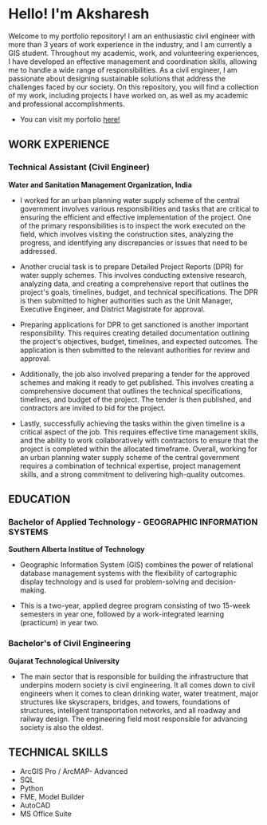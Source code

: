 # Hello! I'm Aksharesh
Welcome to my portfolio repository!  I am an enthusiastic civil engineer with more than 3 years of work experience in the industry, and I am currently a GIS student. Throughout my academic, work, and volunteering experiences, I have developed an effective management and coordination skills, allowing me to handle a wide range of responsibilities. As a civil engineer, I am passionate about designing sustainable solutions that address the challenges faced by our society. On this repository, you will find a collection of my work, including projects I have worked on, as well as my academic and professional accomplishments. 

* You can visit my porfolio [here!](https://editor.wix.com/html/editor/web/renderer/edit/e3cfa2ee-8b38-45f8-8b72-ff208fc7c679?metaSiteId=ff73e0f3-545b-4cfb-9685-cea05f1759a5)

## WORK EXPERIENCE
### Technical Assistant (Civil Engineer)
**Water and Sanitation Management Organization, India**

* I worked for an urban planning water supply scheme of the central government involves various responsibilities and tasks that are critical to ensuring the efficient and effective implementation of the project. One of the primary responsibilities is to inspect the work executed on the field, which involves visiting the construction sites, analyzing the progress, and identifying any discrepancies or issues that need to be addressed.

* Another crucial task is to prepare Detailed Project Reports (DPR) for water supply schemes. This involves conducting extensive research, analyzing data, and creating a comprehensive report that outlines the project's goals, timelines, budget, and technical specifications. The DPR is then submitted to higher authorities such as the Unit Manager, Executive Engineer, and District Magistrate for approval.

* Preparing applications for DPR to get sanctioned is another important responsibility. This requires creating detailed documentation outlining the project's objectives, budget, timelines, and expected outcomes. The application is then submitted to the relevant authorities for review and approval.

* Additionally, the job also involved preparing a tender for the approved schemes and making it ready to get published. This involves creating a comprehensive document that outlines the technical specifications, timelines, and budget of the project. The tender is then published, and contractors are invited to bid for the project.

* Lastly, successfully achieving the tasks within the given timeline is a critical aspect of the job. This requires effective time management skills, and the ability to work collaboratively with contractors to ensure that the project is completed within the allocated timeframe. Overall, working for an urban planning water supply scheme of the central government requires a combination of technical expertise, project management skills, and a strong commitment to delivering high-quality outcomes.

## EDUCATION
### Bachelor of Applied Technology - GEOGRAPHIC INFORMATION SYSTEMS
**Southern Alberta Institue of Technology**
* Geographic Information System (GIS) combines the power of relational database management systems with the flexibility of cartographic display technology and is used for problem-solving and decision-making.

* This is a two-year, applied degree program consisting of two 15-week semesters in year one, followed by a work-integrated learning (practicum) in year two.

### Bachelor's of Civil Engineering
**Gujarat Technological University**
* The main sector that is responsible for building the infrastructure that underpins modern society is civil engineering. It all comes down to civil engineers when it comes to clean drinking water, water treatment, major structures like skyscrapers, bridges, and towers, foundations of structures, intelligent transportation networks, and all roadway and railway design. The engineering field most responsible for advancing society is also the oldest.

## TECHNICAL SKILLS
* ArcGIS Pro / ArcMAP- Advanced
* SQL
* Python
* FME, Model Builder
* AutoCAD
* MS Office Suite
